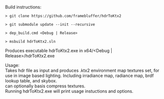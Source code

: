 Build instructions:

```
> git clone https://github.com/framebluffer/hdrToKtx2

> git submodule update --init --recursive

> dep_build.cmd <Debug | Release>

> msbuild hdrToKtx2.sln
```

Produces executable hdrToKtx2.exe in x64/<Debug | Release>/hdrToKtx2.exe  

Usage:  
Takes hdr file as input and produces .ktx2 environment map textures set, for use in image based lighting. Including irradiance map, radiance map, brdf lookup table, and skybox.  
can optionally basis compress textures.  
Running hdrToKtx2.exe will print usage instuctions and options.  

